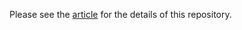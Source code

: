 Please see the [article](https://samuelblin.fr/article/release-python-sdk.html) for the details of this repository.

